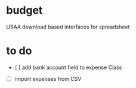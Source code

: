 # budget
USAA download based interfaces for spreadsheet 

# to do


- [ ] add bank account field to expense Class 
- [ ] import expenses from CSV

